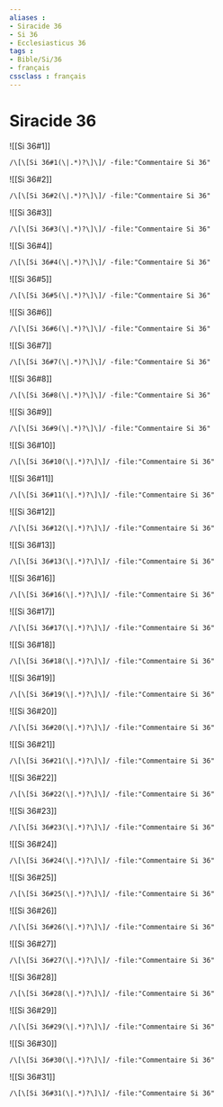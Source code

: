 ```yaml
---
aliases : 
- Siracide 36
- Si 36
- Ecclesiasticus 36
tags : 
- Bible/Si/36
- français
cssclass : français
---
```


# Siracide 36

![[Si 36#1]]

```query
/\[\[Si 36#1(\|.*)?\]\]/ -file:"Commentaire Si 36"
```

![[Si 36#2]]

```query
/\[\[Si 36#2(\|.*)?\]\]/ -file:"Commentaire Si 36"
```

![[Si 36#3]]

```query
/\[\[Si 36#3(\|.*)?\]\]/ -file:"Commentaire Si 36"
```

![[Si 36#4]]

```query
/\[\[Si 36#4(\|.*)?\]\]/ -file:"Commentaire Si 36"
```

![[Si 36#5]]

```query
/\[\[Si 36#5(\|.*)?\]\]/ -file:"Commentaire Si 36"
```

![[Si 36#6]]

```query
/\[\[Si 36#6(\|.*)?\]\]/ -file:"Commentaire Si 36"
```

![[Si 36#7]]

```query
/\[\[Si 36#7(\|.*)?\]\]/ -file:"Commentaire Si 36"
```

![[Si 36#8]]

```query
/\[\[Si 36#8(\|.*)?\]\]/ -file:"Commentaire Si 36"
```

![[Si 36#9]]

```query
/\[\[Si 36#9(\|.*)?\]\]/ -file:"Commentaire Si 36"
```

![[Si 36#10]]

```query
/\[\[Si 36#10(\|.*)?\]\]/ -file:"Commentaire Si 36"
```

![[Si 36#11]]

```query
/\[\[Si 36#11(\|.*)?\]\]/ -file:"Commentaire Si 36"
```

![[Si 36#12]]

```query
/\[\[Si 36#12(\|.*)?\]\]/ -file:"Commentaire Si 36"
```

![[Si 36#13]]

```query
/\[\[Si 36#13(\|.*)?\]\]/ -file:"Commentaire Si 36"
```

![[Si 36#16]]

```query
/\[\[Si 36#16(\|.*)?\]\]/ -file:"Commentaire Si 36"
```

![[Si 36#17]]

```query
/\[\[Si 36#17(\|.*)?\]\]/ -file:"Commentaire Si 36"
```

![[Si 36#18]]

```query
/\[\[Si 36#18(\|.*)?\]\]/ -file:"Commentaire Si 36"
```

![[Si 36#19]]

```query
/\[\[Si 36#19(\|.*)?\]\]/ -file:"Commentaire Si 36"
```

![[Si 36#20]]

```query
/\[\[Si 36#20(\|.*)?\]\]/ -file:"Commentaire Si 36"
```

![[Si 36#21]]

```query
/\[\[Si 36#21(\|.*)?\]\]/ -file:"Commentaire Si 36"
```

![[Si 36#22]]

```query
/\[\[Si 36#22(\|.*)?\]\]/ -file:"Commentaire Si 36"
```

![[Si 36#23]]

```query
/\[\[Si 36#23(\|.*)?\]\]/ -file:"Commentaire Si 36"
```

![[Si 36#24]]

```query
/\[\[Si 36#24(\|.*)?\]\]/ -file:"Commentaire Si 36"
```

![[Si 36#25]]

```query
/\[\[Si 36#25(\|.*)?\]\]/ -file:"Commentaire Si 36"
```

![[Si 36#26]]

```query
/\[\[Si 36#26(\|.*)?\]\]/ -file:"Commentaire Si 36"
```

![[Si 36#27]]

```query
/\[\[Si 36#27(\|.*)?\]\]/ -file:"Commentaire Si 36"
```

![[Si 36#28]]

```query
/\[\[Si 36#28(\|.*)?\]\]/ -file:"Commentaire Si 36"
```

![[Si 36#29]]

```query
/\[\[Si 36#29(\|.*)?\]\]/ -file:"Commentaire Si 36"
```

![[Si 36#30]]

```query
/\[\[Si 36#30(\|.*)?\]\]/ -file:"Commentaire Si 36"
```

![[Si 36#31]]

```query
/\[\[Si 36#31(\|.*)?\]\]/ -file:"Commentaire Si 36"
```

